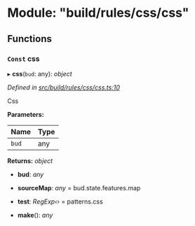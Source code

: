 # Module: "build/rules/css/css"

## Functions

### `Const` css

▸ **css**(`bud`: any): *object*

*Defined in [src/build/rules/css/css.ts:10](https://github.com/roots/bud-support/blob/bd00b72/src/build/rules/css/css.ts#L10)*

Css

**Parameters:**

Name | Type |
------ | ------ |
`bud` | any |

**Returns:** *object*

* **bud**: *any*

* **sourceMap**: *any* = bud.state.features.map

* **test**: *RegExp‹›* = patterns.css

* **make**(): *any*
